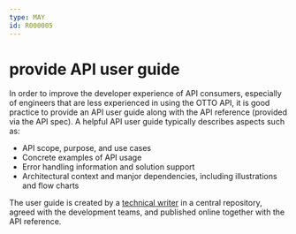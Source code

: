 ```yaml
---
type: MAY
id: R000005
---
```


# provide API user guide

In order to improve the developer experience of API consumers, especially of engineers that are less experienced in using the OTTO API, it is good practice to provide an API user guide along with the API reference (provided via the API spec).
A helpful API user guide typically describes aspects such as:

- API scope, purpose, and use cases
- Concrete examples of API usage
- Error handling information and solution support
- Architectural context and manjor dependencies, including illustrations and flow charts

The user guide is created by a [technical writer](R000006) in a central repository, agreed with the development teams, and published online together with the API reference.
